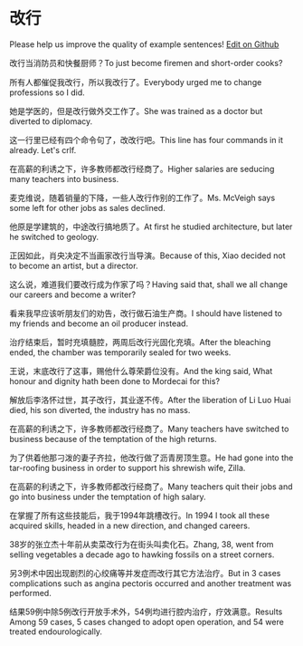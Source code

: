 # 改行

Please help us improve the quality of example sentences! [Edit on Github](https://github.com/jiyushe/jiyu-example-sentence-source/blob/main/chinese/gaihang.md)

<p><span class="chinese">改行当消防员和快餐厨师？</span><span class="english">To just become firemen and short-order cooks?</span></p>

<p><span class="chinese">所有人都催促我改行，所以我改行了。</span><span class="english">Everybody urged me to change professions so I did.</span></p>

<p><span class="chinese">她是学医的，但是改行做外交工作了。</span><span class="english">She was trained as a doctor but diverted to diplomacy.</span></p>

<p><span class="chinese">这一行里已经有四个命令句了，改改行吧。</span><span class="english">This line has four commands in it already. Let's crlf.</span></p>

<p><span class="chinese">在高薪的利诱之下，许多教师都改行经商了。</span><span class="english">Higher salaries are seducing many teachers into business.</span></p>

<p><span class="chinese">麦克维说，随着销量的下降，一些人改行作别的工作了。</span><span class="english">Ms. McVeigh says some left for other jobs as sales declined.</span></p>

<p><span class="chinese">他原是学建筑的，中途改行搞地质了。</span><span class="english">At first he studied architecture, but later he switched to geology.</span></p>

<p><span class="chinese">正因如此，肖央决定不当画家改行当导演。</span><span class="english">Because of this, Xiao decided not to become an artist, but a director.</span></p>

<p><span class="chinese">这么说，难道我们要改行成为作家了吗？</span><span class="english">Having said that, shall we all change our careers and become a writer?</span></p>

<p><span class="chinese">看来我早应该听朋友们的劝告，改行做石油生产商。</span><span class="english">I should have listened to my friends and become an oil producer instead.</span></p>

<p><span class="chinese">治疗结束后，暂时充填髓腔，两周后改行光固化充填。</span><span class="english">After the bleaching ended, the chamber was temporarily sealed for two weeks.</span></p>

<p><span class="chinese">王说，末底改行了这事，赐他什么尊荣爵位没有。</span><span class="english">And the king said, What honour and dignity hath been done to Mordecai for this?</span></p>

<p><span class="chinese">解放后李洛怀过世，其子改行，其业遂不传。</span><span class="english">After the liberation of Li Luo Huai died, his son diverted, the industry has no mass.</span></p>

<p><span class="chinese">在高薪的利诱之下，许多教师都改行经商了。</span><span class="english">Many teachers have switched to business because of the temptation of the high returns.</span></p>

<p><span class="chinese">为了供着他那刁泼的妻子齐拉，他改行做了沥青房顶生意。</span><span class="english">He had gone into the tar-roofing business in order to support his shrewish wife, Zilla.</span></p>

<p><span class="chinese">在高薪的利诱之下，许多教师都改行经商了。</span><span class="english">Many teachers quit their jobs and go into business under the temptation of high salary.</span></p>

<p><span class="chinese">在掌握了所有这些技能后，我于1994年跳槽改行。</span><span class="english">In 1994 I took all these acquired skills, headed in a new direction, and changed careers.</span></p>

<p><span class="chinese">38岁的张立杰十年前从卖菜改行为在街头叫卖化石。</span><span class="english">Zhang, 38, went from selling vegetables a decade ago to hawking fossils on a street corners.</span></p>

<p><span class="chinese">另3例术中因出现剧烈的心绞痛等并发症而改行其它方法治疗。</span><span class="english">But in 3 cases complications such as angina pectoris occurred and another treatment was performed.</span></p>

<p><span class="chinese">结果59例中除5例改行开放手术外，54例均进行腔内治疗，疗效满意。</span><span class="english">Results Among 59 cases, 5 cases changed to adopt open operation, and 54 were treated endourologically.</span></p>

